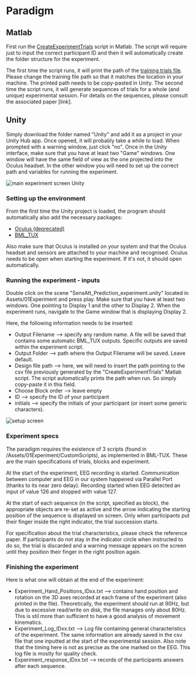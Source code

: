 # Paradigm
## Matlab
First run the [CreateExperimentTrials](https://github.com/giangiannini/Giannini2024ScientificReports/blob/main/Paradigm/CreateExperimentTrials.m) script in Matlab. The script will require just to input the correct participant ID and then it will automatically create the folder structure for the experiment. 

The first time the script runs, it will print the path of the [training trials file](https://github.com/giangiannini/Giannini2024ScientificReports/blob/main/Paradigm/training_TrialTable.csv). Please change the training file path so that it matches the location in your machine. The printed path needs to be copy-pasted in Unity. 
The second time the script runs, it will generate sequences of trials for a whole (and unique) experimental session. For details on the sequences, please consult the associated paper [link]. 

## Unity
Simply download the folder named "Unity" and add it as a project in your Unity Hub app. Once opened, it will probably take a while to load. When prompted with a warning window, just click "no". 
Once in the Unity interface, make sure that you have at least two "Game" windows. One window will have the same field of view as the one projected into the Oculus headset. In the other window you will need to set up the correct path and variables for running the experiment. 

![main experiment screen Unity](https://github.com/giangiannini/Giannini2024ScientificReports/blob/main/Paradigm/imgs/MainScreen.PNG)

### Setting up the environment
From the first time the Unity project is loaded, the program should automatically also add the necessary packages:
- [Oculus (deprecated)](https://assetstore.unity.com/packages/tools/integration/oculus-integration-deprecated-82022)
- [BML_TUX](https://www.biomotionlab.ca/tux/)

Also make sure that Oculus is installed on your system and that the Oculus headset and sensors are attached to your machine and recognised. Oculus needs to be open when starting the experiment. If it's not, it should open automatically. 

### Running the experiment - inputs
Double click on the scene "SensAtt_Prediction_experiment.unity" located in Assets/01Experiment and press play. Make sure that you have at least two windows. One pointing to Display 1 and the other to Display 2. 
When the experiment runs, navigate to the Game window that is displaying Display 2. 

Here, the following information needs to be inserted: 
- Output Filename --> specify any random name. A file will be saved that contains some automatic BML_TUX outputs. Specific outputs are saved within the experiment script. 
- Output Folder --> path where the Output Filename will be saved. Leave default. 
- Design file path --> here, we will need to insert the path pointing to the csv file previously generated by the "CreateExperimentTrials" Matlab script. The script automatically prints the path when run. So simply copy-paste it in this field. 
- Choose Block order --> leave empty
- ID --> specify the ID of your participant
- initials --> specify the initials of your participant (or insert some generic characters).

![setup screen](https://github.com/giangiannini/Giannini2024ScientificReports/blob/main/Paradigm/imgs/Training_setup_screen.PNG)

### Experiment specs
The paradigm requires the existence of 3 scripts (found in /Assets/01Experiment/CustomScripts), as implemented in BML-TUX. These are the main specifications of trials, blocks and experiment.

At the start of the experiment, EEG recording is started. Communication between computer and EEG in our system happened via Parallel Port (thanks to its near zero delay). Recording started when EEG detected an input of value 126 and stopped with value 127. 

At the start of each sequence (in the script, specified as block), the appropriate objects are re-set as active and the arrow indicating the starting position of the sequence is displayed on screen. Only when participants put their finger inside the right indicator, the trial succession starts. 

For specification about the trial characteristics, please check the reference paper. If participants do not stay in the indicator circle when instructed to do so, the trial is discarded and a warning message appears on the screen until they position their finger in the right position again. 

### Finishing the experiment
Here is what one will obtain at the end of the experiment: 
- Experiment_Hand_Positions_IDxx.txt --> contains hand position and rotation on the 3D axes recorded at each frame of the experiment (also printed in the file). Theoretically, the experiment should run at 90Hz, but due to excessive read/write on disk, the file manages only about 80Hz. This is stil more than sufficient to have a good analysis of movement kinematics.
- Experiment_Log_IDxx.txt --> Log file containing general characteristics of the experiment. The same information are already saved in the csv file that one inputted at the start of the experimental session. Also note that the timing here is not as precise as the one marked on the EEG. This log file is mostly for quality check. 
- Experiment_response_IDxx.txt --> records of the participants answers after each sequence.



